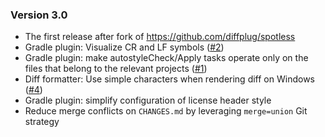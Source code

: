 ### Version 3.0

* The first release after fork of https://github.com/diffplug/spotless
* Gradle plugin: Visualize CR and LF symbols ([#2](https://github.com/autostyle/autostyle/issues/2))
* Gradle plugin: make autostyleCheck/Apply tasks operate only on the files that belong to the relevant projects ([#1](https://github.com/autostyle/autostyle/issues/1))
* Diff formatter: Use simple characters when rendering diff on Windows ([#4](https://github.com/autostyle/autostyle/issues/4))
* Gradle plugin: simplify configuration of license header style
* Reduce merge conflicts on `CHANGES.md` by leveraging `merge=union` Git strategy
